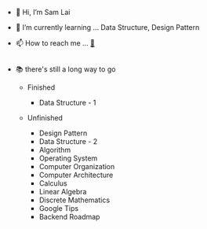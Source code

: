 - 👋 Hi, I’m Sam Lai

- 🌱 I’m currently learning ... Data Structure, Design Pattern

- 📫 How to reach me ... [:e-mail:](mailto:samuel820523@gmail.com)

##

* 📚 there's still a long way to go

   * Finished
      * Data Structure - 1
    
   * Unfinished
      * Design Pattern
      * Data Structure - 2
      * Algorithm
      * Operating System
      * Computer Organization
      * Computer Architecture
      * Calculus
      * Linear Algebra
      * Discrete Mathematics
      * Google Tips
      * Backend Roadmap

<!---
- 👀 I’m interested in ... :video_game::books::musical_note:
- 💞️ I’m looking to collaborate on ... job! :smiley:

soranolan/soranolan is a ✨ special ✨ repository because its `README.md` (this file) appears on your GitHub profile.
You can click the Preview link to take a look at your changes.
--->
